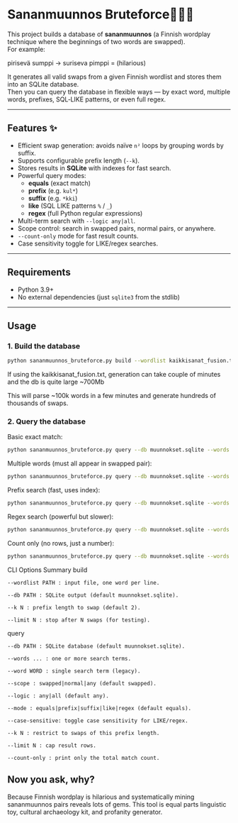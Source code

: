 # Sananmuunnos Bruteforce🔀🇫🇮

This project builds a database of **sananmuunnos** (a Finnish wordplay technique where the beginnings of two words are swapped).  
For example:

pirisevä sumppi → suriseva pimppi = (hilarious)


It generates all valid swaps from a given Finnish wordlist and stores them into an SQLite database.  
Then you can query the database in flexible ways — by exact word, multiple words, prefixes, SQL‐LIKE patterns, or even full regex.

---

## Features ✨

- Efficient swap generation: avoids naïve `n²` loops by grouping words by suffix.
- Supports configurable prefix length (`--k`).
- Stores results in **SQLite** with indexes for fast search.
- Powerful query modes:
  - **equals** (exact match)
  - **prefix** (e.g. `kul*`)
  - **suffix** (e.g. `*kki`)
  - **like** (SQL LIKE patterns `%` / `_`)
  - **regex** (full Python regular expressions)
- Multi-term search with `--logic any|all`.
- Scope control: search in swapped pairs, normal pairs, or anywhere.
- `--count-only` mode for fast result counts.
- Case sensitivity toggle for LIKE/regex searches.

---

## Requirements

- Python 3.9+
- No external dependencies (just `sqlite3` from the stdlib)

---

## Usage

### 1. Build the database

```bash
python sananmuunnos_bruteforce.py build --wordlist kaikkisanat_fusion.txt --db muunnokset.sqlite --k 2
```
If using the kaikkisanat_fusion.txt, generation can take couple of minutes and the db is quite large ~700Mb

This will parse ~100k words in a few minutes and generate hundreds of thousands of swaps.
### 2. Query the database

Basic exact match:
```bash
python sananmuunnos_bruteforce.py query --db muunnokset.sqlite --words kulli --scope swapped
```
Multiple words (must all appear in swapped pair):
```bash
python sananmuunnos_bruteforce.py query --db muunnokset.sqlite --words tina murahtaa --logic all --scope swapped
```
Prefix search (fast, uses index):
```bash
python sananmuunnos_bruteforce.py query --db muunnokset.sqlite --words kul --mode prefix --scope any
```
Regex search (powerful but slower):
```bash
python sananmuunnos_bruteforce.py query --db muunnokset.sqlite --words "k(ul|yl)li" --mode regex --scope any
```
Count only (no rows, just a number):
```bash
python sananmuunnos_bruteforce.py query --db muunnokset.sqlite --words "k.*i$" --mode regex --count-only
```
CLI Options Summary
build

    --wordlist PATH : input file, one word per line.

    --db PATH : SQLite output (default muunnokset.sqlite).

    --k N : prefix length to swap (default 2).

    --limit N : stop after N swaps (for testing).

query

    --db PATH : SQLite database (default muunnokset.sqlite).

    --words ... : one or more search terms.

    --word WORD : single search term (legacy).

    --scope : swapped|normal|any (default swapped).

    --logic : any|all (default any).

    --mode : equals|prefix|suffix|like|regex (default equals).

    --case-sensitive: toggle case sensitivity for LIKE/regex.

    --k N : restrict to swaps of this prefix length.

    --limit N : cap result rows.

    --count-only : print only the total match count.



## Now you ask, why?

Because Finnish wordplay is hilarious and systematically mining sananmuunnos pairs reveals lots of gems.
This tool is equal parts linguistic toy, cultural archaeology kit, and profanity generator.
